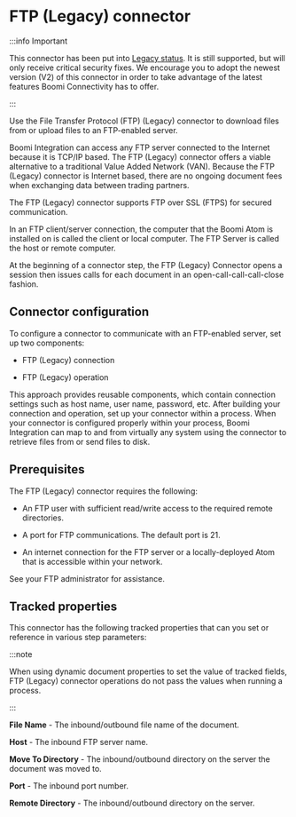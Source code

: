 # FTP (Legacy) connector 

<head>
  <meta name="guidename" content="Integration"/>
  <meta name="context" content="GUID-6c65d5f5-0de1-4325-983c-3c424e065f34"/>
</head>

:::info Important

This connector has been put into [Legacy status](../../Platform/atm-Feature_release_stages_00d83b66-e5db-4038-8398-fcaead4be12d.md). It is still supported, but will only receive critical security fixes. We encourage you to adopt the newest version (V2) of this connector in order to take advantage of the latest features Boomi Connectivity has to offer.

:::

Use the File Transfer Protocol \(FTP\) (Legacy) connector to download files from or upload files to an FTP-enabled server.

Boomi Integration can access any FTP server connected to the Internet because it is TCP/IP based. The FTP (Legacy) connector offers a viable alternative to a traditional Value Added Network \(VAN\). Because the FTP (Legacy) connector is Internet based, there are no ongoing document fees when exchanging data between trading partners.

The FTP (Legacy) connector supports FTP over SSL \(FTPS\) for secured communication.

In an FTP client/server connection, the computer that the Boomi Atom is installed on is called the client or local computer. The FTP Server is called the host or remote computer.

At the beginning of a connector step, the FTP (Legacy) Connector opens a session then issues calls for each document in an open-call-call-call-close fashion.

## Connector configuration 

To configure a connector to communicate with an FTP-enabled server, set up two components:

-   FTP (Legacy) connection

-   FTP (Legacy) operation


This approach provides reusable components, which contain connection settings such as host name, user name, password, etc. After building your connection and operation, set up your connector within a process. When your connector is configured properly within your process, Boomi Integration can map to and from virtually any system using the connector to retrieve files from or send files to disk.

## Prerequisites 

The FTP (Legacy) connector requires the following:

-   An FTP user with sufficient read/write access to the required remote directories.

-   A port for FTP communications. The default port is 21.

-   An internet connection for the FTP server or a locally-deployed Atom that is accessible within your network.


See your FTP administrator for assistance.

## Tracked properties 

This connector has the following tracked properties that can you set or reference in various step parameters:


:::note

When using dynamic document properties to set the value of tracked fields, FTP (Legacy) connector operations do not pass the values when running a process.

:::

**File Name** - 
The inbound/outbound file name of the document.

**Host** - 
The inbound FTP server name.

**Move To Directory** - 
The inbound/outbound directory on the server the document was moved to.

**Port** - 
The inbound port number.

**Remote Directory** - 
The inbound/outbound directory on the server.